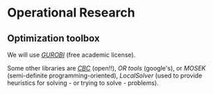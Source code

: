 # Operational Research

## Optimization toolbox

We will use [*GUROBI*](https://www.gurobi.com/) (free academic license).

Some other libraries are [*CBC*](https://github.com/coin-or/Cbc) (open!!), *OR tools* (google's), or *MOSEK* (semi-definite programming-oriented), *LocalSolver* (used to provide heuristics for solving - or trying to solve - problems).


